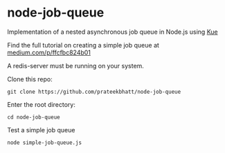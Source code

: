 node-job-queue
===============

Implementation of a nested asynchronous job queue in Node.js using [Kue](http://github.com/learnboost/kue)

Find the full tutorial on creating a simple job queue at [medium.com/p/ffcfbc824b01](https://medium.com/p/ffcfbc824b01)

A redis-server must be running on your system.

Clone this repo:

    git clone https://github.com/prateekbhatt/node-job-queue

Enter the root directory:
    
    cd node-job-queue

Test a simple job queue

    node simple-job-queue.js